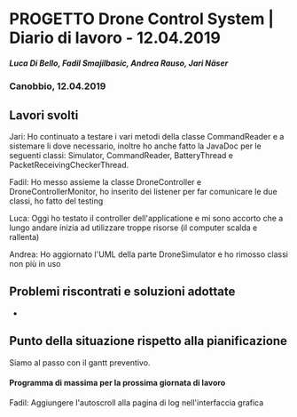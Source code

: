 # PROGETTO Drone Control System | Diario di lavoro - 12.04.2019
##### Luca Di Bello, Fadil Smajilbasic, Andrea Rauso, Jari Näser
### Canobbio, 12.04.2019

## Lavori svolti

Jari:
Ho continuato a testare i vari metodi della classe CommandReader e a sistemare
li dove necessario, inoltre ho anche fatto la JavaDoc per le seguenti classi:
Simulator, CommandReader, BatteryThread e PacketReceivingCheckerThread.

Fadil:
Ho messo assieme la classe DroneController e DroneControllerMonitor, ho inserito dei listener per far comunicare le due classi, ho fatto del testing

Luca:
Oggi ho testato il controller dell'applicatione e mi sono accorto che a lungo andare inizia ad utilizzare troppe risorse (il computer scalda e rallenta)

Andrea:
Ho aggiornato l'UML della parte DroneSimulator e ho rimosso classi non più in uso

## Problemi riscontrati e soluzioni adottate
-

## Punto della situazione rispetto alla pianificazione
Siamo al passo con il gantt preventivo.

#### Programma di massima per la prossima giornata di lavoro
Fadil:
Aggiungere l'autoscroll alla pagina di log nell'interfaccia grafica
